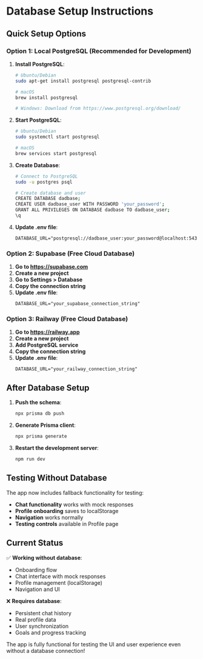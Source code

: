 # Database Setup Instructions

## Quick Setup Options

### Option 1: Local PostgreSQL (Recommended for Development)

1. **Install PostgreSQL**:
   ```bash
   # Ubuntu/Debian
   sudo apt-get install postgresql postgresql-contrib
   
   # macOS
   brew install postgresql
   
   # Windows: Download from https://www.postgresql.org/download/
   ```

2. **Start PostgreSQL**:
   ```bash
   # Ubuntu/Debian
   sudo systemctl start postgresql
   
   # macOS
   brew services start postgresql
   ```

3. **Create Database**:
   ```bash
   # Connect to PostgreSQL
   sudo -u postgres psql
   
   # Create database and user
   CREATE DATABASE dadbase;
   CREATE USER dadbase_user WITH PASSWORD 'your_password';
   GRANT ALL PRIVILEGES ON DATABASE dadbase TO dadbase_user;
   \q
   ```

4. **Update .env file**:
   ```env
   DATABASE_URL="postgresql://dadbase_user:your_password@localhost:5432/dadbase"
   ```

### Option 2: Supabase (Free Cloud Database)

1. **Go to https://supabase.com**
2. **Create a new project**
3. **Go to Settings > Database**
4. **Copy the connection string**
5. **Update .env file**:
   ```env
   DATABASE_URL="your_supabase_connection_string"
   ```

### Option 3: Railway (Free Cloud Database)

1. **Go to https://railway.app**
2. **Create a new project**
3. **Add PostgreSQL service**
4. **Copy the connection string**
5. **Update .env file**:
   ```env
   DATABASE_URL="your_railway_connection_string"
   ```

## After Database Setup

1. **Push the schema**:
   ```bash
   npx prisma db push
   ```

2. **Generate Prisma client**:
   ```bash
   npx prisma generate
   ```

3. **Restart the development server**:
   ```bash
   npm run dev
   ```

## Testing Without Database

The app now includes fallback functionality for testing:

- **Chat functionality** works with mock responses
- **Profile onboarding** saves to localStorage
- **Navigation** works normally
- **Testing controls** available in Profile page

## Current Status

✅ **Working without database**:
- Onboarding flow
- Chat interface with mock responses
- Profile management (localStorage)
- Navigation and UI

❌ **Requires database**:
- Persistent chat history
- Real profile data
- User synchronization
- Goals and progress tracking

The app is fully functional for testing the UI and user experience even without a database connection! 